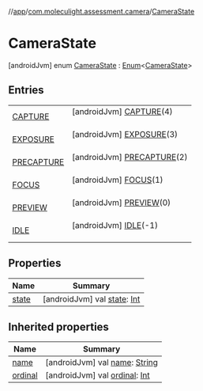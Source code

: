//[app](../../../index.md)/[com.moleculight.assessment.camera](../index.md)/[CameraState](index.md)



# CameraState  
 [androidJvm] enum [CameraState](index.md) : [Enum](https://kotlinlang.org/api/latest/jvm/stdlib/kotlin/-enum/index.html)<[CameraState](index.md)>    


## Entries  
  
| | |
|---|---|
| <a name="com.moleculight.assessment.camera/CameraState.CAPTURE///PointingToDeclaration/"></a>[CAPTURE](-c-a-p-t-u-r-e/index.md)| <a name="com.moleculight.assessment.camera/CameraState.CAPTURE///PointingToDeclaration/"></a> [androidJvm] [CAPTURE](-c-a-p-t-u-r-e/index.md)(4)  <br>   <br>|
| <a name="com.moleculight.assessment.camera/CameraState.EXPOSURE///PointingToDeclaration/"></a>[EXPOSURE](-e-x-p-o-s-u-r-e/index.md)| <a name="com.moleculight.assessment.camera/CameraState.EXPOSURE///PointingToDeclaration/"></a> [androidJvm] [EXPOSURE](-e-x-p-o-s-u-r-e/index.md)(3)  <br>   <br>|
| <a name="com.moleculight.assessment.camera/CameraState.PRECAPTURE///PointingToDeclaration/"></a>[PRECAPTURE](-p-r-e-c-a-p-t-u-r-e/index.md)| <a name="com.moleculight.assessment.camera/CameraState.PRECAPTURE///PointingToDeclaration/"></a> [androidJvm] [PRECAPTURE](-p-r-e-c-a-p-t-u-r-e/index.md)(2)  <br>   <br>|
| <a name="com.moleculight.assessment.camera/CameraState.FOCUS///PointingToDeclaration/"></a>[FOCUS](-f-o-c-u-s/index.md)| <a name="com.moleculight.assessment.camera/CameraState.FOCUS///PointingToDeclaration/"></a> [androidJvm] [FOCUS](-f-o-c-u-s/index.md)(1)  <br>   <br>|
| <a name="com.moleculight.assessment.camera/CameraState.PREVIEW///PointingToDeclaration/"></a>[PREVIEW](-p-r-e-v-i-e-w/index.md)| <a name="com.moleculight.assessment.camera/CameraState.PREVIEW///PointingToDeclaration/"></a> [androidJvm] [PREVIEW](-p-r-e-v-i-e-w/index.md)(0)  <br>   <br>|
| <a name="com.moleculight.assessment.camera/CameraState.IDLE///PointingToDeclaration/"></a>[IDLE](-i-d-l-e/index.md)| <a name="com.moleculight.assessment.camera/CameraState.IDLE///PointingToDeclaration/"></a> [androidJvm] [IDLE](-i-d-l-e/index.md)(-1)  <br>   <br>|


## Properties  
  
|  Name |  Summary | 
|---|---|
| <a name="com.moleculight.assessment.camera/CameraState/state/#/PointingToDeclaration/"></a>[state](state.md)| <a name="com.moleculight.assessment.camera/CameraState/state/#/PointingToDeclaration/"></a> [androidJvm] val [state](state.md): [Int](https://kotlinlang.org/api/latest/jvm/stdlib/kotlin/-int/index.html)   <br>|


## Inherited properties  
  
|  Name |  Summary | 
|---|---|
| <a name="com.moleculight.assessment.camera/CameraState/name/#/PointingToDeclaration/"></a>[name](index.md#824385887%2FProperties%2F-912451524)| <a name="com.moleculight.assessment.camera/CameraState/name/#/PointingToDeclaration/"></a> [androidJvm] val [name](index.md#824385887%2FProperties%2F-912451524): [String](https://kotlinlang.org/api/latest/jvm/stdlib/kotlin/-string/index.html)   <br>|
| <a name="com.moleculight.assessment.camera/CameraState/ordinal/#/PointingToDeclaration/"></a>[ordinal](index.md#131290495%2FProperties%2F-912451524)| <a name="com.moleculight.assessment.camera/CameraState/ordinal/#/PointingToDeclaration/"></a> [androidJvm] val [ordinal](index.md#131290495%2FProperties%2F-912451524): [Int](https://kotlinlang.org/api/latest/jvm/stdlib/kotlin/-int/index.html)   <br>|

